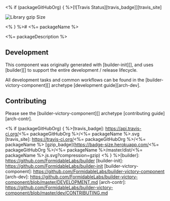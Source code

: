 <% if (packageGitHubOrg) { %>[![Travis Status][travis_badge]][travis_site]

![Library gzip Size](https://badge-size.herokuapp.com/FormidableLabs/victory-pie/master/dist/victory-pie.js.svg?compression=gzip)

<% } %># <%= packageName %>

<%= packageDescription %>

## Development

This component was originally generated with [builder-init][], and uses
[builder][] to support the entire development / release lifecycle.

All development tasks and common workflows can be found in the
[builder-victory-component][] archetype [development guide][arch-dev].

## Contributing

Please see the [builder-victory-component][] archetype [contributing guide][arch-contr].


<% if (packageGitHubOrg) { %>[travis_badge]: https://api.travis-ci.org/<%= packageGitHubOrg %>/<%= packageName %>.svg
[travis_site]: https://travis-ci.org/<%= packageGitHubOrg %>/<%= packageName %>
[gzip_badge](https://badge-size.herokuapp.com/<%= packageGitHubOrg %>/<%= packageName %>/master/dist/<%= packageName %>.js.svg?compression=gzip)
<% } %>[builder]: https://github.com/FormidableLabs/builder
[builder-init]: https://github.com/FormidableLabs/builder-init
[builder-victory-component]: https://github.com/FormidableLabs/builder-victory-component
[arch-dev]: https://github.com/FormidableLabs/builder-victory-component/blob/master/DEVELOPMENT.md
[arch-contr]: https://github.com/FormidableLabs/builder-victory-component/blob/master/dev/CONTRIBUTING.md
